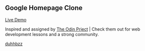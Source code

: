 ## Google Homepage Clone

[Live Demo](https://duhhbzz.github.io/google-homepage)

Inspired and assigned by [The Odin Prject](http://www.theodinproject.com) | Check them out for web development lessons
and a strong community.

[duhhbzz](https://duhhbzz.com)
